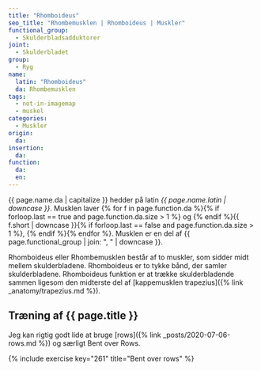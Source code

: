 ```yaml
---
title: "Rhomboideus"
seo_title: "Rhombemusklen | Rhomboideus | Muskler"
functional_group:
  - Skulderbladsadduktorer
joint:
  - Skulderbladet
group:
  - Ryg
name:
  latin: "Rhomboideus"
  da: Rhombemusklen
tags:
  - not-in-imagemap
  - muskel
categories:
  - Muskler
origin:
  da:
insertion:
  da:
function:
  da:
  en:
---
```


{{ page.name.da | capitalize }} hedder på latin *{{ page.name.latin | downcase }}*. Musklen laver {% for f in page.function.da %}{% if forloop.last == true and page.function.da.size > 1 %} og {% endif %}{{ f.short | downcase  }}{% if forloop.last == false and page.function.da.size > 1 %}, {% endif %}{% endfor %}. Musklen er en del af {{ page.functional_group | join: ", " | downcase }}.

Rhomboideus eller Rhombemusklen består af to muskler, som sidder midt mellem skulderbladene. Rhomboideus er to tykke bånd, der samler skulderbladene. Rhomboideus funktion er at trække skulderbladende sammen ligesom den midterste del af [kappemusklen trapezius]({% link _anatomy/trapezius.md %}).

## Træning af {{ page.title }}

Jeg kan rigtig godt lide at bruge [rows]({% link _posts/2020-07-06-rows.md %}) og særligt Bent over Rows.

{% include exercise key="261" title="Bent over rows" %}
